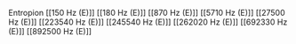 Entropion
[[150 Hz (E)]]
[[180 Hz (E)]]
[[870 Hz (E)]]
[[5710 Hz (E)]]
[[27500 Hz (E)]]
[[223540 Hz (E)]]
[[245540 Hz (E)]]
[[262020 Hz (E)]]
[[692330 Hz (E)]]
[[892500 Hz (E)]]
